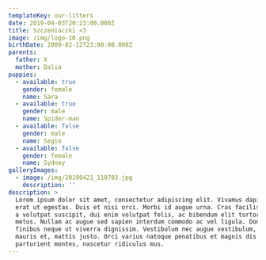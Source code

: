 ```yaml
---
templateKey: our-litters
date: 2019-04-03T20:23:00.000Z
title: Szczeniaczki <3
image: /img/logo-10.png
birthDate: 2009-02-12T23:00:00.000Z
parents:
  father: X
  mother: Dalia
puppies:
  - available: true
    gender: female
    name: Sara
  - available: true
    gender: male
    name: Spider-man
  - available: false
    gender: male
    name: Segio
  - available: false
    gender: female
    name: Sydney
galleryImages:
  - image: /img/20190421_110703.jpg
    description: ''
description: >
  Lorem ipsum dolor sit amet, consectetur adipiscing elit. Vivamus dapibus ut
  erat ut egestas. Duis et nisi orci. Morbi id augue urna. Cras facilisis, dolor
  a volutpat suscipit, dui enim volutpat felis, ac bibendum elit tortor eu
  metus. Nullam ac augue sed sapien interdum commodo ac vel ligula. Donec
  finibus neque ut viverra dignissim. Vestibulum nec augue vestibulum, porta
  mauris et, mattis justo. Orci varius natoque penatibus et magnis dis
  parturient montes, nascetur ridiculus mus.
---
```


